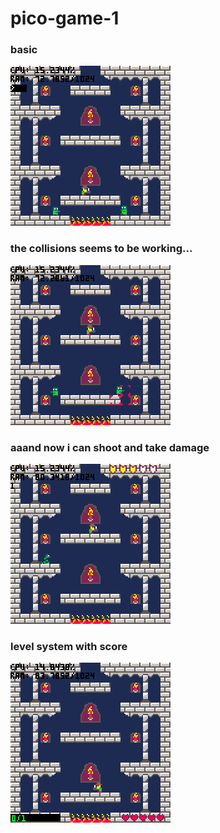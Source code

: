 # pico-game-1

### basic 
![alt text](https://github.com/mRamiroGonzalez/pico-game-1/blob/master/gifs/pico-game-1_0.gif "aze")

### the collisions seems to be working...
![alt text](https://github.com/mRamiroGonzalez/pico-game-1/blob/master/gifs/pico-game-1_1.gif "aze")

### aaand now i can shoot and take damage
![alt text](https://github.com/mRamiroGonzalez/pico-game-1/blob/master/gifs/pico-game-1_2.gif "aze")

### level system with score
![alt text](https://github.com/mRamiroGonzalez/pico-game-1/blob/master/gifs/pico-game-1_3.gif "aze")
